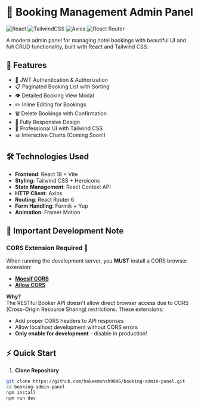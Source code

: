 # 🚀 Booking Management Admin Panel

![React](https://img.shields.io/badge/React-18.2.0-blue?logo=react)
![TailwindCSS](https://img.shields.io/badge/TailwindCSS-3.3.0-06B6D4?logo=tailwind-css)
![Axios](https://img.shields.io/badge/Axios-1.5.0-671ddf)
![React Router](https://img.shields.io/badge/React_Router-6.15.0-CA4245?logo=react-router)

A modern admin panel for managing hotel bookings with beautiful UI and full CRUD functionality, built with React and Tailwind CSS.


## 🌟 Features

- 🔐 JWT Authentication & Authorization
- 📋 Paginated Booking List with Sorting
- 👁️ Detailed Booking View Modal
- ✏️ Inline Editing for Bookings
- 🗑️ Delete Bookings with Confirmation
- 📱 Fully Responsive Design
- 🎨 Professional UI with Tailwind CSS
- 📊 Interactive Charts (Coming Soon!)

## 🛠️ Technologies Used

- **Frontend**: React 18 + Vite
- **Styling**: Tailwind CSS + Heroicons
- **State Management**: React Context API
- **HTTP Client**: Axios
- **Routing**: React Router 6
- **Form Handling**: Formik + Yup
- **Animation**: Framer Motion

## 🚨 Important Development Note

### CORS Extension Required 🔧
When running the development server, you **MUST** install a CORS browser extension:
- **[Moesif CORS](https://chrome.google.com/webstore/detail/moesif-origin-cors-change/digfbfaphojjndkpccljibejjbppifbc)**
- **[Allow CORS](https://chrome.google.com/webstore/detail/allow-cors-access-control/lhobafahddgcelffkeicbaginigeejlf)**

**Why?**  
The RESTful Booker API doesn't allow direct browser access due to CORS (Cross-Origin Resource Sharing) restrictions. These extensions:
- Add proper CORS headers to API responses
- Allow localhost development without CORS errors
- **Only enable for development** - disable in production!

## ⚡ Quick Start

1. **Clone Repository**
```bash
git clone https://github.com/hakeemshah9846/booking-admin-panel.git
cd booking-admin-panel
npm install
npm run dev